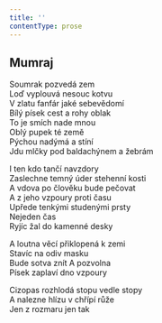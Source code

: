 ```yaml
---
title: ''
contentType: prose
---
```


## Mumraj

Soumrak pozvedá zem  
Loď vyplouvá nesouc kotvu  
V zlatu fanfár jaké sebevědomí  
Bílý písek cest a rohy oblak  
To je smích nade mnou  
Oblý pupek té země  
Pýchou nadýmá a stíní  
Jdu mlčky pod baldachýnem a žebrám

I ten kdo tančí navzdory  
Zaslechne temný úder stehenní kosti  
A vdova po člověku bude pečovat  
A z jeho vzpoury proti času  
Upřede tenkými studenými prsty  
Nejeden čas  
Ryjíc žal do kamenné desky

A loutna věcí přiklopená k zemi  
Stavíc na odiv masku  
Bude sotva znít A pozvolna  
Písek zaplaví dno vzpoury

Cizopas rozhlodá stopu vedle stopy  
A nalezne hlízu v chřípí růže  
Jen z rozmaru jen tak

